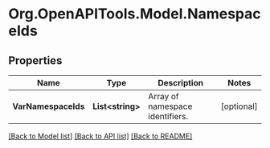 # Org.OpenAPITools.Model.NamespaceIds

## Properties

Name | Type | Description | Notes
------------ | ------------- | ------------- | -------------
**VarNamespaceIds** | **List&lt;string&gt;** | Array of namespace identifiers. | [optional] 

[[Back to Model list]](../README.md#documentation-for-models) [[Back to API list]](../README.md#documentation-for-api-endpoints) [[Back to README]](../README.md)

